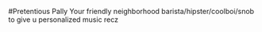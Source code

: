#Pretentious Pally
Your friendly neighborhood barista/hipster/coolboi/snob to give u personalized music recz